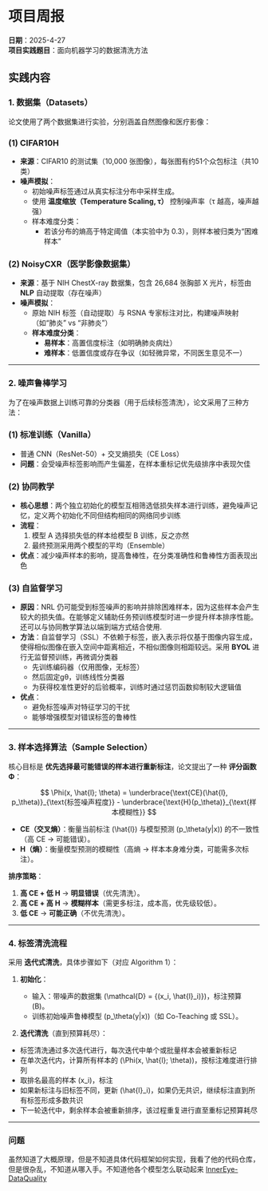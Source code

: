 # 项目周报

**日期**：2025-4-27  
**项目实践题目**：面向机器学习的数据清洗方法

## 实践内容
### **1. 数据集（Datasets）**  
论文使用了两个数据集进行实验，分别涵盖自然图像和医疗影像：  

### **(1) CIFAR10H**  
- **来源**：CIFAR10 的测试集（10,000 张图像），每张图有约51个众包标注（共10类）
- **噪声模拟**：  
  - 初始噪声标签通过从真实标注分布中采样生成。  
  - 使用 **温度缩放（Temperature Scaling, τ）** 控制噪声率（τ 越高，噪声越强）
  - 样本难度分类：
    - 若该分布的熵高于特定阈值（本实验中为 0.3），则样本被归类为“困难样本”
### **(2) NoisyCXR（医学影像数据集）**  
- **来源**：基于 NIH ChestX-ray 数据集，包含 26,684 张胸部 X 光片，标签由 **NLP** 自动提取（存在噪声） 
- **噪声模拟**：  
  - 原始 NIH 标签（自动提取）与 RSNA 专家标注对比，构建噪声映射（如“肺炎” vs “非肺炎”）
  - **样本难度分类**：  
    - **易样本**：高置信度标注（如明确肺炎病灶）
    - **难样本**：低置信度或存在争议（如轻微异常，不同医生意见不一）
---

### **2. 噪声鲁棒学习**  
为了在噪声数据上训练可靠的分类器（用于后续标签清洗），论文采用了三种方法：  

### **(1) 标准训练（Vanilla）**  
- 普通 CNN（ResNet-50）+ 交叉熵损失（CE Loss）
- **问题**：会受噪声标签影响而产生偏差，在样本重标记优先级排序中表现欠佳 

### **(2) 协同教学**  
- **核心思想**：两个独立初始化的模型互相筛选低损失样本进行训练，避免噪声记忆，定义两个初始化不同但结构相同的网络同步训练
- **流程**：  
  1. 模型 A 选择损失低的样本给模型 B 训练，反之亦然  
  2. 最终预测采用两个模型的平均（Ensemble）
- **优点**：减少噪声样本的影响，提高鲁棒性，在分类准确性和鲁棒性方面表现出色

### **(3) 自监督学习**  
- **原因**：NRL 仍可能受到标签噪声的影响并排除困难样本，因为这些样本会产生较大的损失值。在能够定义辅助任务预训练模型时进一步提升样本排序性能。还可以与协同教学算法以端到端方式结合使用.
- **方法**：自监督学习（SSL）不依赖于标签，嵌入表示将仅基于图像内容生成，使得相似图像在嵌入空间中距离相近，不相似图像则相距较远。采用 **BYOL** 进行无监督预训练，再微调分类器
  - 先训练编码器（仅用图像，无标签） 
  - 然后固定gθ，训练线性分类器  
  - 为获得校准性更好的后验概率，训练时通过惩罚函数抑制较大逻辑值
- **优点**：  
  - 避免标签噪声对特征学习的干扰
  - 能够增强模型对错误标签的鲁棒性 

---

### **3. 样本选择算法（Sample Selection）**  
核心目标是 **优先选择最可能错误的样本进行重新标注**，论文提出了一种 **评分函数 Φ**：  

$$
\Phi(x, \hat{l}; \theta) = \underbrace{\text{CE}(\hat{l}, p_\theta)}_{\text{标签噪声程度}} - \underbrace{\text{H}(p_\theta)}_{\text{样本模糊性}}
$$

- **CE（交叉熵）**：衡量当前标注 \(\hat{l}\) 与模型预测 \(p_\theta(y|x)\) 的不一致性（高 CE → 可能错误）。  
- **H（熵）**：衡量模型预测的模糊性（高熵 → 样本本身难分类，可能需多次标注）。  

**排序策略**：  
1. **高 CE + 低 H** → **明显错误**（优先清洗）。  
2. **高 CE + 高 H** → **模糊样本**（需更多标注，成本高，优先级较低）。  
3. **低 CE** → **可能正确**（不优先清洗）。  

---

### **4. 标签清洗流程**  
采用 **迭代式清洗**，具体步骤如下（对应 Algorithm 1）：  

1. **初始化**：  
   - 输入：带噪声的数据集 \(\mathcal{D} = \{(x_i, \hat{l}_i)\}\)，标注预算 \(B\)。  
   - 训练初始噪声鲁棒模型 \(p_\theta(y|x)\)（如 Co-Teaching 或 SSL）。  

2. **迭代清洗**（直到预算耗尽）：  
- 标签清洗通过多次迭代进行，每次迭代中单个或批量样本会被重新标记
- 在单次迭代内，计算所有样本的 \(\Phi(x, \hat{l}; \theta)\)，按标注难度进行排列
- 取排名最高的样本 \(x_i\)，标注 
- 如果新标注与旧标签不同，更新 \(\hat{l}_i\)，如果仍无共识，继续标注直到所有标签形成多数共识  
- 下一轮迭代中，剩余样本会被重新排序，该过程重复进行直至重标记预算耗尽  

---

### **问题**
虽然知道了大概原理，但是不知道具体代码框架如何实现，我看了他的代码仓库，但是很杂乱，不知道从哪入手。不知道他各个模型怎么联动起来
[InnerEye-DataQuality](https://github.com/microsoft/InnerEye-DeepLearning/tree/1606729c7a16e1bfeb269694314212b6e2737939/InnerEye-DataQuality/InnerEyeDataQuality)